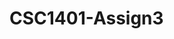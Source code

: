 # CSC1401-Assign3

<html>


<head>
    <script>
        var list = [];

        function addAppointment() {
            var appointmentData = {};

            var inputDate = document.getElementById('date').value;
            appointmentData.date = inputDate;
            var inputStartTime = document.getElementById('startTime').selectedIndex;
            appointmentData.startTime = inputStartTime;
            var inputEndTime = document.getElementById('endTime').selectedIndex;
            appointmentData.endTime = inputEndTime;
            var inputSubject = document.getElementById('subject');
            appointmentData.subject = inputSubject;
            var inputVenue = document.getElementById('venue');
            appointmentData.venue = inputVenue;

            if (document.getElementById('high').check) {
                var priority = 'High'
            }
            else if (document.getElementById('medium').check) {
                var priority = 'Medium'
            }
            else if (document.getElementById('low').check) {
                var priority = 'Low'
            }

            list.push(appointmentData);
        }

        console.log("list",list)

        

        function addData(data) {
            const mainTBody = document.getElementById("mainTBody");
        

        for (var i = 0; i < data.length; i++) {
				var tr = document.createElement("tr");
				tr.innerHTML = `
				<td>${data[i].date}</td>
				<td>${data[i].startTime}</td>
				<td>${data[i].endTime}</td>
                <td>${data[i].subject}</td>
                <td>${data[i].venue}</td>
                `;
        
				mainTBody.append(tr);
            }
            
        }
        addData(list);

    </script>



</head>






<body>

    <title>Diary</title>
    <h1 style="text-align: center;">Diary</h1>
    <form>
        <table bgcolor="#cccccc" cellpadding="5" cellspacing="0" align="center">
            <tr>
                <td align="right">Date</td>
                <td><input type="date" id="date" size="10" min="2020-01-01"></td>
                <td align="right">Start Time</td>
                <td>
                    <select id="startTime">
                        <option value="00:00">00:00</option>
                        <option value="01:00">01:00</option>
                        <option value="02:00">02:00</option>
                        <option value="03:00">03:00</option>
                        <option value="04:00">04:00</option>
                        <option value="05:00">05:00</option>
                        <option value="06:00">06:00</option>
                        <option value="07:00">07:00</option>
                        <option value="08:00">08:00</option>
                        <option value="09:00">09:00</option>
                        <option value="10:00">10:00</option>
                        <option value="11:00">11:00</option>
                        <option value="12:00">12:00</option>
                        <option value="13:00">13:00</option>
                        <option value="14:00">14:00</option>
                        <option value="15:00">15:00</option>
                        <option value="16:00">16:00</option>
                        <option value="17:00">17:00</option>
                        <option value="18:00">18:00</option>
                        <option value="19:00">19:00</option>
                        <option value="20:00">20:00</option>
                        <option value="21:00">21:00</option>
                        <option value="22:00">22:00</option>
                        <option value="23:00">23:00</option>
                    </select>
                </td>
                <td align="right">End Time</td>
                <td>
                    <select id="endTime">
                        <option value="00:00">00:00</option>
                        <option value="01:00">01:00</option>
                        <option value="02:00">02:00</option>
                        <option value="03:00">03:00</option>
                        <option value="04:00">04:00</option>
                        <option value="05:00">05:00</option>
                        <option value="06:00">06:00</option>
                        <option value="07:00">07:00</option>
                        <option value="08:00">08:00</option>
                        <option value="09:00">09:00</option>
                        <option value="10:00">10:00</option>
                        <option value="11:00">11:00</option>
                        <option value="12:00">12:00</option>
                        <option value="13:00">13:00</option>
                        <option value="14:00">14:00</option>
                        <option value="15:00">15:00</option>
                        <option value="16:00">16:00</option>
                        <option value="17:00">17:00</option>
                        <option value="18:00">18:00</option>
                        <option value="19:00">19:00</option>
                        <option value="20:00">20:00</option>
                        <option value="21:00">21:00</option>
                        <option value="22:00">22:00</option>
                        <option value="23:00">23:00</option>
                    </select>
                </td>

            </tr>
            <tr>
                <td align="right">Subject:</td>
                <td><input type="text" id="subject" size="10"></td>
            </tr>
            <tr>
                <td align="right">Venue:</td>
                <td><input type="text" id="venue" size="10"></td>
            </tr>
            <tr>
                <td valign="top" align="center">Priority</td>
                <td><input type="radio" id="high" name="Priority" checked />High<br />
                <td><input type="radio" id="medium" name="Priority" checked />Medium<br />
                <td><input type="radio" id="low" name="Priority" checked />Low<br />
                </td>
            </tr>

        </table>
        <tr>
            <td></td>
            <td></td><input type="submit" value="Add Appointment" onclick="addAppointment()" /></td>
        </tr>


        <hr>

        <table align="center" width="80%" height="150px" cellpadding="1px" cellspacing="1px" border="1" id="table1">
            <thead>
                <tr>
                    <th width="50">Date</th>
                    <th width="20">Start</th>
                    <th width="20">End</th>
                    <th width="75">Subject</th>
                    <th width="60">Venue</th>
                    <th width="5">Priority</th>
                </tr>
            </thead>
            <tbody id="mainTBody"></tbody>
        </table>
        <tr>
            <td></td>
            <td></td><input type="reset" value="Randomise Appointments" onclick="shuffleAppointments()" /></td>
            <td></td><input type="button" value="Sort Appointments" onclick="sortRecords()" /></td>
            <td>by</td>
            <td>
                <select id="Date">
                    <option value="date">Date</option>
                    <option value="startTime">Start Time</option>
                    <option value="endTime">End Time</option>
                    <option value="subject">Subject</option>
                    <option value="venue">Venue</option>
                    <option value="priority">Priority</option>
                </select>
            </td>
        </tr>
        <hr>



        <table>
            <th width="50">Date</th>
            <th width="20">Year</th>
            <th width="20">Appointment</th>


            </hr>




        </table>
    </form>

</body>
